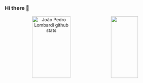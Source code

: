 ### Hi there 👋


<div align="center">  
  <img width="49%" height="195px" src="https://github-readme-stats.vercel.app/api?username=joaoplombardi&show_icons=true&count_private=true&hide_border=true&title_color=FFFFFF&icon_color=FFFFFF&text_color=FFFFFF&bg_color=0d1117&theme=dark" alt="João Pedro Lombardi github stats" /> 
  <img width="41%" height="195px" src="https://github-readme-stats.vercel.app/api/top-langs/?username=joaoplombardi&layout=compact&hide_border=true&title_color=FFFFFF&icon_color=FFFFFF&text_color=FFFFFF&bg_color=0d1117&theme=dark" />
</div>

<!--
**joaoplombardi/joaoplombardi** is a ✨ _special_ ✨ repository because its `README.md` (this file) appears on your GitHub profile.

Here are some ideas to get you started:

- 🔭 I’m currently working on ...
- 🌱 I’m currently learning ...
- 👯 I’m looking to collaborate on ...
- 🤔 I’m looking for help with ...
- 💬 Ask me about ...
- 📫 How to reach me: ...
- 😄 Pronouns: ...
- ⚡ Fun fact: ...
-->
